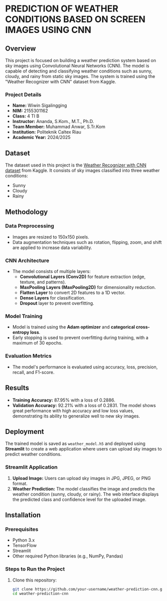 # PREDICTION OF WEATHER CONDITIONS BASED ON SCREEN IMAGES USING CNN

## Overview
This project is focused on building a weather prediction system based on sky images using Convolutional Neural Networks (CNN). The model is capable of detecting and classifying weather conditions such as sunny, cloudy, and rainy from static sky images. The system is trained using the "Weather Recognizer with CNN" dataset from Kaggle.

### Project Details
- **Name:** Wiwin Sigalingging
- **NIM:** 2155301162
- **Class:** 4 TI B
- **Instructor:** Ananda, S.Kom., M.T., Ph.D.
- **Team Member:** Muhammad Anwar, S.Tr.Kom
- **Institution:** Politeknik Caltex Riau
- **Academic Year:** 2024/2025

## Dataset
The dataset used in this project is the [Weather Recognizer with CNN dataset](https://www.kaggle.com/datasets/abhay06102003/weather-recognizer-with-cnn) from Kaggle. It consists of sky images classified into three weather conditions:
- Sunny
- Cloudy
- Rainy

## Methodology
### Data Preprocessing
- Images are resized to 150x150 pixels.
- Data augmentation techniques such as rotation, flipping, zoom, and shift are applied to increase data variability.

### CNN Architecture
- The model consists of multiple layers:
  - **Convolutional Layers (Conv2D)** for feature extraction (edge, texture, and patterns).
  - **MaxPooling Layers (MaxPooling2D)** for dimensionality reduction.
  - **Flatten Layer** to convert 2D features to a 1D vector.
  - **Dense Layers** for classification.
  - **Dropout** layer to prevent overfitting.

### Model Training
- Model is trained using the **Adam optimizer** and **categorical cross-entropy loss**.
- Early stopping is used to prevent overfitting during training, with a maximum of 30 epochs.

### Evaluation Metrics
- The model's performance is evaluated using accuracy, loss, precision, recall, and F1-score.

## Results
- **Training Accuracy:** 87.95% with a loss of 0.2886.
- **Validation Accuracy:** 92.21% with a loss of 0.2831.
The model shows great performance with high accuracy and low loss values, demonstrating its ability to generalize well to new sky images.

## Deployment
The trained model is saved as `weather_model.h5` and deployed using **Streamlit** to create a web application where users can upload sky images to predict weather conditions.

### Streamlit Application
1. **Upload Image:** Users can upload sky images in JPG, JPEG, or PNG format.
2. **Weather Prediction:** The model classifies the image and predicts the weather condition (sunny, cloudy, or rainy).
The web interface displays the predicted class and confidence level for the uploaded image.

## Installation
### Prerequisites
- Python 3.x
- TensorFlow
- Streamlit
- Other required Python libraries (e.g., NumPy, Pandas)

### Steps to Run the Project
1. Clone this repository:
   ```bash
   git clone https://github.com/your-username/weather-prediction-cnn.git
   cd weather-prediction-cnn
